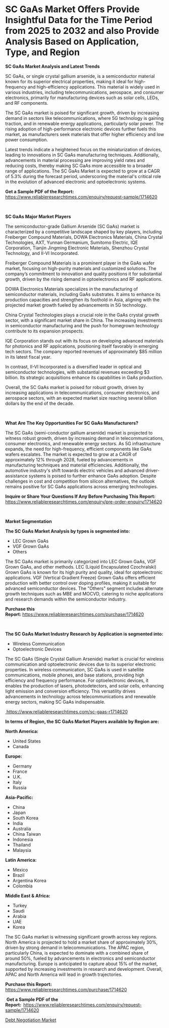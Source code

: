 <p><h1>SC GaAs Market Offers Provide Insightful Data for the Time Period from 2025 to 2032 and also Provide Analysis Based on Application, Type, and Region</h1></p><p><strong>SC GaAs Market Analysis and Latest Trends</strong></p>
<p><p>SC GaAs, or single crystal gallium arsenide, is a semiconductor material known for its superior electrical properties, making it ideal for high-frequency and high-efficiency applications. This material is widely used in various industries, including telecommunications, aerospace, and consumer electronics, primarily for manufacturing devices such as solar cells, LEDs, and RF components. </p><p>The SC GaAs market is poised for significant growth, driven by increasing demand in sectors like telecommunications, where 5G technology is gaining traction, and in renewable energy applications, particularly solar power. The rising adoption of high-performance electronic devices further fuels this market, as manufacturers seek materials that offer higher efficiency and low power consumption. </p><p>Latest trends indicate a heightened focus on the miniaturization of devices, leading to innovations in SC GaAs manufacturing techniques. Additionally, advancements in material processing are improving yield rates and reducing costs, thereby making SC GaAs more accessible to a broader range of applications. The SC GaAs Market is expected to grow at a CAGR of 5.3% during the forecast period, underscoring the material's critical role in the evolution of advanced electronic and optoelectronic systems.</p></p>
<p><strong>Get a Sample PDF of the Report:&nbsp;</strong> <a href="https://www.reliableresearchtimes.com/enquiry/request-sample/1714620?utm_campaign=2646&utm_medium=2&utm_source=Github&utm_content=ia&utm_term=28032025&utm_id=sc-gaas">https://www.reliableresearchtimes.com/enquiry/request-sample/1714620</a></p>
<p>&nbsp;</p>
<p><strong>SC GaAs Major Market Players</strong></p>
<p><p>The semiconductor-grade Gallium Arsenide (SC GaAs) market is characterized by a competitive landscape shaped by key players, including Freiberger Compound Materials, DOWA Electronics Materials, China Crystal Technologies, AXT, Yunnan Germanium, Sumitomo Electric, IQE Corporation, Tianjin Jingming Electronic Materials, Shenzhou Crystal Technology, and II-VI Incorporated.</p><p>Freiberger Compound Materials is a prominent player in the GaAs wafer market, focusing on high-purity materials and customized solutions. The company’s commitment to innovation and quality positions it for substantial growth, driven by the rising demand in optoelectronics and RF applications.</p><p>DOWA Electronics Materials specializes in the manufacturing of semiconductor materials, including GaAs substrates. It aims to enhance its production capacities and strengthen its foothold in Asia, aligning with the projected market growth fueled by advancements in 5G technology.</p><p>China Crystal Technologies plays a crucial role in the GaAs crystal growth sector, with a significant market share in China. The increasing investments in semiconductor manufacturing and the push for homegrown technology contribute to its expansion prospects.</p><p>IQE Corporation stands out with its focus on developing advanced materials for photonics and RF applications, positioning itself favorably in emerging tech sectors. The company reported revenues of approximately $85 million in its latest fiscal year.</p><p>In contrast, II-VI Incorporated is a diversified leader in optical and semiconductor technologies, with substantial revenues exceeding $3 billion. Its strategic acquisitions enhance its capabilities in GaAs production.</p><p>Overall, the SC GaAs market is poised for robust growth, driven by increasing applications in telecommunications, consumer electronics, and aerospace sectors, with an expected market size reaching several billion dollars by the end of the decade.</p></p>
<p>&nbsp;</p>
<p><strong>What Are The Key Opportunities For SC GaAs Manufacturers?</strong></p>
<p><p>The SC GaAs (semi-conductor gallium arsenide) market is projected to witness robust growth, driven by increasing demand in telecommunications, consumer electronics, and renewable energy sectors. As 5G infrastructure expands, the need for high-frequency, efficient components like GaAs wafers escalates. The market is expected to grow at a CAGR of approximately 12% through 2028, fueled by advancements in manufacturing techniques and material efficiencies. Additionally, the automotive industry's shift towards electric vehicles and advanced driver-assistance systems is poised to further enhance GaAs adoption. Despite challenges in cost and competition from silicon alternatives, the outlook remains positive for SC GaAs applications across emerging technologies.</p></p>
<p><strong>Inquire or Share Your Questions If Any Before Purchasing This Report:</strong> <a href="https://www.reliableresearchtimes.com/enquiry/pre-order-enquiry/1714620?utm_campaign=2646&utm_medium=2&utm_source=Github&utm_content=ia&utm_term=28032025&utm_id=sc-gaas">https://www.reliableresearchtimes.com/enquiry/pre-order-enquiry/1714620</a></p>
<p>&nbsp;</p>
<p><strong>Market Segmentation</strong></p>
<p><strong>The SC GaAs Market Analysis by types is segmented into:</strong></p>
<p><ul><li>LEC Grown GaAs</li><li>VGF Grown GaAs</li><li>Others</li></ul></p>
<p><p>The SC GaAs market is primarily categorized into LEC Grown GaAs, VGF Grown GaAs, and other methods. LEC (Liquid Encapsulated Czochralski) Grown GaAs is known for its high purity and quality, ideal for optoelectronic applications. VGF (Vertical Gradient Freeze) Grown GaAs offers efficient production with better control over doping profiles, making it suitable for advanced semiconductor devices. The "Others" segment includes alternate growth techniques such as MBE and MOCVD, catering to niche applications and research demands within the semiconductor industry.</p></p>
<p><strong>Purchase this Report:&nbsp;</strong><a href="https://www.reliableresearchtimes.com/purchase/1714620?utm_campaign=2646&utm_medium=2&utm_source=Github&utm_content=ia&utm_term=28032025&utm_id=sc-gaas">https://www.reliableresearchtimes.com/purchase/1714620</a></p>
<p>&nbsp;</p>
<p><strong>The SC GaAs Market Industry Research by Application is segmented into:</strong></p>
<p><ul><li>Wireless Communication</li><li>Optoelectronic Devices</li></ul></p>
<p><p>The SC GaAs (Single Crystal Gallium Arsenide) market is crucial for wireless communication and optoelectronic devices due to its superior electronic properties. In wireless communication, SC GaAs is used in satellite communications, mobile phones, and base stations, providing high efficiency and frequency performance. For optoelectronic devices, it enables the production of lasers, photodetectors, and solar cells, enhancing light emission and conversion efficiency. This versatility drives advancements in technology across telecommunications and renewable energy sectors, making SC GaAs indispensable.</p></p>
<p><a href="https://www.reliableresearchtimes.com/sc-gaas-r1714620?utm_campaign=2646&utm_medium=2&utm_source=Github&utm_content=ia&utm_term=28032025&utm_id=sc-gaas">&nbsp;https://www.reliableresearchtimes.com/sc-gaas-r1714620</a></p>
<p><strong>In terms of Region, the SC GaAs Market Players available by Region are:</strong></p>
<p>
    <p> <strong> North America: </strong>
        <ul>
            <li>United States</li>
            <li>Canada</li>
        </ul>
        </p> 
    <p> <strong> Europe: </strong>
        <ul>
            <li>Germany</li>
            <li>France</li>
            <li>U.K.</li>
            <li>Italy</li>
            <li>Russia</li>
        </ul>
        </p> 
    <p> <strong> Asia-Pacific: </strong>
        <ul>
            <li>China</li>
            <li>Japan</li>
            <li>South Korea</li>
            <li>India</li>
            <li>Australia</li>
            <li>China Taiwan</li>
            <li>Indonesia</li>
            <li>Thailand</li>
            <li>Malaysia</li>
        </ul>
        </p> 
    <p> <strong> Latin America: </strong>
        <ul>
            <li>Mexico</li>
            <li>Brazil</li>
            <li>Argentina Korea</li>
            <li>Colombia</li>
        </ul>
        </p> 
    <p> <strong> Middle East & Africa: </strong>
        <ul>
            <li>Turkey</li>
            <li>Saudi</li>
            <li>Arabia</li>
            <li>UAE</li>
            <li>Korea</li>
        </ul>
    </p>
    </p>
<p><p>The SC GaAs market is witnessing significant growth across key regions. North America is projected to hold a market share of approximately 30%, driven by strong demand in telecommunications. The APAC region, particularly China, is expected to dominate with a combined share of around 50%, fueled by advancements in electronics and semiconductor manufacturing. Europe is anticipated to capture about 15% of the market, supported by increasing investments in research and development. Overall, APAC and North America will lead in growth trajectories.</p></p>
<p><strong>Purchase this Report: </strong><a href="https://www.reliableresearchtimes.com/purchase/1714620?utm_campaign=2646&utm_medium=2&utm_source=Github&utm_content=ia&utm_term=28032025&utm_id=sc-gaas">https://www.reliableresearchtimes.com/purchase/1714620</a></p>
<p>&nbsp;<strong>Get a Sample PDF of the Report:&nbsp;&nbsp;</strong><a href="https://www.reliableresearchtimes.com/enquiry/request-sample/1714620?utm_campaign=2646&utm_medium=2&utm_source=Github&utm_content=ia&utm_term=28032025&utm_id=sc-gaas">https://www.reliableresearchtimes.com/enquiry/request-sample/1714620</a></p>
<p><strong></strong></p>
<p><p><a href="https://github.com/mathastilley812967/Market-Research-Report-List-1/blob/main/debt-negotiation-market.md?utm_campaign=2646&utm_medium=2&utm_source=Github&utm_content=ia&utm_term=28032025&utm_id=sc-gaas">Debt Negotiation Market</a></p></p>